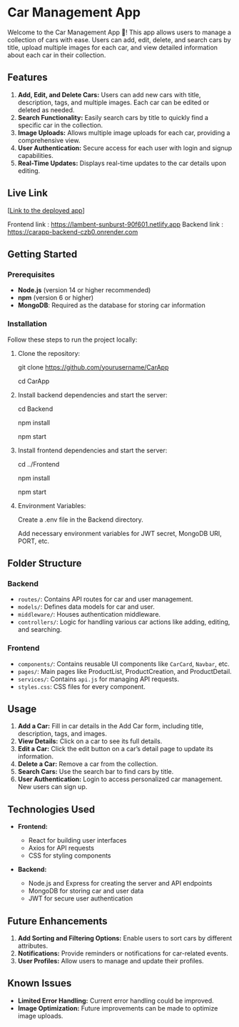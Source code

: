 # Car Management App

Welcome to the Car Management App 🚗! This app allows users to manage a collection of cars with ease. Users can add, edit, delete, and search cars by title, upload multiple images for each car, and view detailed information about each car in their collection.

## Features

1. **Add, Edit, and Delete Cars:** Users can add new cars with title, description, tags, and multiple images. Each car can be edited or deleted as needed.
2. **Search Functionality:** Easily search cars by title to quickly find a specific car in the collection.
3. **Image Uploads:** Allows multiple image uploads for each car, providing a comprehensive view.
4. **User Authentication:** Secure access for each user with login and signup capabilities.
5. **Real-Time Updates:** Displays real-time updates to the car details upon editing.

## Live Link
[[Link to the deployed app](https://lambent-sunburst-90f601.netlify.app)]

Frontend link : https://lambent-sunburst-90f601.netlify.app
Backend link : https://carapp-backend-czb0.onrender.com

## Getting Started

### Prerequisites

- **Node.js** (version 14 or higher recommended)
- **npm** (version 6 or higher)
- **MongoDB**: Required as the database for storing car information

### Installation

Follow these steps to run the project locally:

1. Clone the repository:

   git clone https://github.com/yourusername/CarApp 

   cd CarApp

3. Install backend dependencies and start the server:

   cd Backend

   npm install

   npm start

5. Install frontend dependencies and start the server:

   cd ../Frontend

   npm install

   npm start

7. Environment Variables:

   Create a .env file in the Backend directory.

   Add necessary environment variables for JWT secret, MongoDB URI, PORT, etc.
   



## Folder Structure

### Backend
- `routes/`: Contains API routes for car and user management.
- `models/`: Defines data models for car and user.
- `middleware/`: Houses authentication middleware.
- `controllers/`: Logic for handling various car actions like adding, editing, and searching.

### Frontend
- `components/`: Contains reusable UI components like `CarCard`, `Navbar`, etc.
- `pages/`: Main pages like ProductList, ProductCreation, and ProductDetail.
- `services/`: Contains `api.js` for managing API requests.
- `styles.css`: CSS files for every component.

## Usage

1. **Add a Car:** Fill in car details in the Add Car form, including title, description, tags, and images.
2. **View Details:** Click on a car to see its full details.
3. **Edit a Car:** Click the edit button on a car’s detail page to update its information.
4. **Delete a Car:** Remove a car from the collection.
5. **Search Cars:** Use the search bar to find cars by title.
6. **User Authentication:** Login to access personalized car management. New users can sign up.

## Technologies Used

- **Frontend:** 
  - React for building user interfaces
  - Axios for API requests
  - CSS for styling components

- **Backend:**
  - Node.js and Express for creating the server and API endpoints
  - MongoDB for storing car and user data
  - JWT for secure user authentication

## Future Enhancements

1. **Add Sorting and Filtering Options:** Enable users to sort cars by different attributes.
2. **Notifications:** Provide reminders or notifications for car-related events.
3. **User Profiles:** Allow users to manage and update their profiles.

## Known Issues

- **Limited Error Handling:** Current error handling could be improved.
- **Image Optimization:** Future improvements can be made to optimize image uploads.
